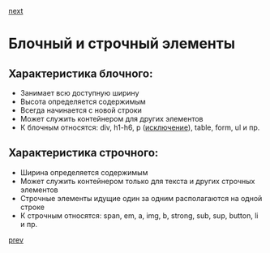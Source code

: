 <a href="03.md">next</a>

<h1>
Блочный и строчный элементы
</h1>
<h2>
Характеристика блочного:
</h2>
<ul>
<li>
Занимает всю доступную ширину
</li>
<li>
Высота определяется содержимым
</li>
<li>
Всегда начинается с новой строки
</li>
<li>
Может служить контейнером для других элементов
</li>
<li>
К блочным относятся: div, h1-h6, p (<a href="https://codepen.io/paawel/pen/RLexoW">исключение</a>), table, form, ul и пр.
</li>
</ul>

<h2>
Характеристика строчного:
</h2>
<ul>
<li>
Ширина определяется содержимым
</li>
<li>
Может служить контейнером только для текста и других строчных элементов
</li>
<li>
Строчные элементы идущие один за одним располагаются на одной строке
</li>
<li>
К строчным относятся: span, em, a, img, b, strong, sub, sup, button, li и пр.
</li>
</ul>

<a href="01.md">prev</a>